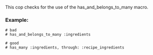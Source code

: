 This cop checks for the use of the has_and_belongs_to_many macro.

### Example:
    # bad
    # has_and_belongs_to_many :ingredients

    # good
    # has_many :ingredients, through: :recipe_ingredients